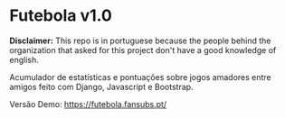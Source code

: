 # Futebola v1.0

**Disclaimer:** This repo is in portuguese because the people behind the organization that asked for this project don't have a good knowledge of english.

Acumulador de estatísticas e pontuações sobre jogos amadores entre amigos feito com Django, Javascript e Bootstrap.

Versão Demo: https://futebola.fansubs.pt/
